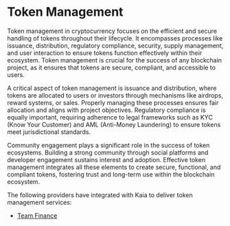# Token Management

Token management in cryptocurrency focuses on the efficient and secure handling of tokens throughout their lifecycle. It encompasses processes like issuance, distribution, regulatory compliance, security, supply management, and user interaction to ensure tokens function effectively within their ecosystem. Token management is crucial for the success of any blockchain project, as it ensures that tokens are secure, compliant, and accessible to users.

A critical aspect of token management is issuance and distribution, where tokens are allocated to users or investors through mechanisms like airdrops, reward systems, or sales. Properly managing these processes ensures fair allocation and aligns with project objectives. Regulatory compliance is equally important, requiring adherence to legal frameworks such as KYC (Know Your Customer) and AML (Anti-Money Laundering) to ensure tokens meet jurisdictional standards.

Community engagement plays a significant role in the success of token ecosystems. Building a strong community through social platforms and developer engagement sustains interest and adoption. Effective token management integrates all these elements to create secure, functional, and compliant tokens, fostering trust and long-term use within the blockchain ecosystem.

The following providers have integrated with Kaia to deliver token management services:

- [Team Finance](https://www.team.finance)
